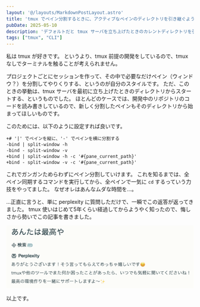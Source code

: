 ```yaml
---
layout: '@/layouts/MarkdownPostLayout.astro'
title: 'tmux でペイン分割するときに、アクティブなペインのディレクトリを引き継ぐようにする'
pubDate: 2025-05-10
description: 'デフォルトだと tmux サーバを立ち上げたときのカレントディレクトリを引き継いでしまうが、その挙動を変更する。'
tags: ["tmux", "CLI"]
---
```

私は tmux が好きです。
というより、tmux 前提の開発をしているので、tmux なしでターミナルを触ることが考えられません。

プロジェクトごとにセッションを作って、その中で必要なだけペイン（ウィンドウ？）を分割してやりくりする、というのが自分のスタイルです。
ただ、このときの挙動は、tmux サーバを最初に立ち上げたときのディレクトリからスタートする、というものでした。
ほとんどのケースでは、開発中のリポジトリのコードを読み書きしているので、新しく分割したペインもそのディレクトリから始まってほしいものです。

このためには、以下のように設定すれば良いです。

```tmux
+# '|' でペインを縦に、'-' でペインを横に分割する
-bind | split-window -h
-bind - split-window -v
+bind | split-window -h -c '#{pane_current_path}'
+bind - split-window -v -c '#{pane_current_path}'
```

これでガンガンためらわずにペイン分割していけます。
これを知るまでは、全ペイン同期するコマンドを実行してから、全ペインで一気に `cd` するっていう力技をやってました。
なぜオレはあんなムダな時間を…。

…正直に言うと、単に perplexity に質問しただけで、一瞬でこの返答が返ってきました。
tmux 使いはじめて5年くらい経過してからようやく知ったので、悔しさから勢いでこの記事を書きました。

![ありがとう perplexity](./2025-05-10-tmux-perplexity.png)

以上です。

